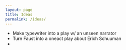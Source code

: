 ```yaml
---
layout: page 
title: Ideas
permalink: /ideas/
---
```


- Make typewriter into a play w/ an unseen narrator
- Turn Faust into a oneact play about Erich Schuuman
- 
